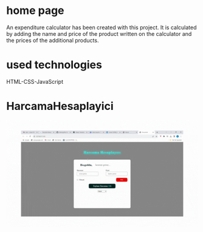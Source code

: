 <h1>home page</h1>

An expenditure calculator has been created with this project. It is calculated by adding the name and price of the product written on the calculator and the prices of the additional products.

<h1>used technologies</h1>

HTML-CSS-JavaScript


<h1>HarcamaHesaplayici</h1>
<img src="/HarcamaHesaplayici.gif"/>
